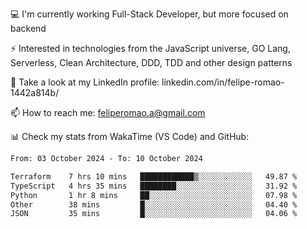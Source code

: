 💻 I'm currently working Full-Stack Developer, but more focused on backend

⚡ Interested in technologies from the JavaScript universe, GO Lang, Serverless, Clean Architecture, DDD, TDD and other design patterns

👥 Take a look at my LinkedIn profile: linkedin.com/in/felipe-romao-1442a814b/

📫 How to reach me: feliperomao.a@gmail.com

📊 Check my stats from WakaTime (VS Code) and GitHub:

<!--START_SECTION:waka-->

```txt
From: 03 October 2024 - To: 10 October 2024

Terraform    7 hrs 10 mins   ████████████▒░░░░░░░░░░░░   49.87 %
TypeScript   4 hrs 35 mins   ████████░░░░░░░░░░░░░░░░░   31.92 %
Python       1 hr 8 mins     ██░░░░░░░░░░░░░░░░░░░░░░░   07.98 %
Other        38 mins         █░░░░░░░░░░░░░░░░░░░░░░░░   04.40 %
JSON         35 mins         █░░░░░░░░░░░░░░░░░░░░░░░░   04.06 %
```

<!--END_SECTION:waka-->
